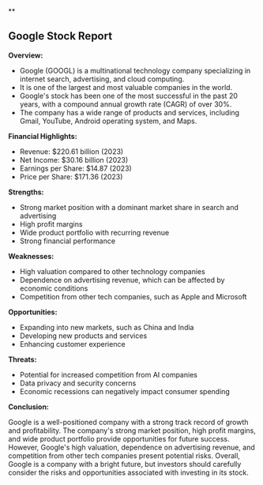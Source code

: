 **

## Google Stock Report

**Overview:**

* Google (GOOGL) is a multinational technology company specializing in internet search, advertising, and cloud computing.
* It is one of the largest and most valuable companies in the world.
* Google's stock has been one of the most successful in the past 20 years, with a compound annual growth rate (CAGR) of over 30%.
* The company has a wide range of products and services, including Gmail, YouTube, Android operating system, and Maps.

**Financial Highlights:**

* Revenue: $220.61 billion (2023)
* Net Income: $30.16 billion (2023)
* Earnings per Share: $14.87 (2023)
* Price per Share: $171.36 (2023)

**Strengths:**

* Strong market position with a dominant market share in search and advertising
* High profit margins
* Wide product portfolio with recurring revenue
* Strong financial performance

**Weaknesses:**

* High valuation compared to other technology companies
* Dependence on advertising revenue, which can be affected by economic conditions
* Competition from other tech companies, such as Apple and Microsoft

**Opportunities:**

* Expanding into new markets, such as China and India
* Developing new products and services
* Enhancing customer experience

**Threats:**

* Potential for increased competition from AI companies
* Data privacy and security concerns
* Economic recessions can negatively impact consumer spending

**Conclusion:**

Google is a well-positioned company with a strong track record of growth and profitability. The company's strong market position, high profit margins, and wide product portfolio provide opportunities for future success. However, Google's high valuation, dependence on advertising revenue, and competition from other tech companies present potential risks. Overall, Google is a company with a bright future, but investors should carefully consider the risks and opportunities associated with investing in its stock.